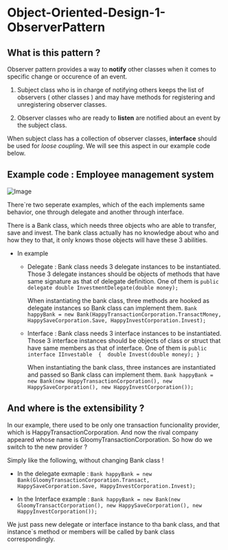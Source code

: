 # Object-Oriented-Design-1-ObserverPattern

## What is this pattern ?

Observer pattern provides a way to **notify** other classes when it comes to specific change or occurence of an event.

1. Subject class who is in charge of notifying others keeps the list of observers ( other classes ) and may have methods for registering and unregistering observer classes.

2. Observer classes who are ready to **listen** are notified about an event by the subject class.

When subject class has a collection of observer classes, **interface** should be used for *loose coupling*. We will see this aspect in our example code below.  

## Example code : Employee management system 

![Image](https://github.com/RobinKim-SWEngineer/Images-for-document/blob/4f07c86dd55931dcf03376f522800e7be88b9863/ObserverPatternDiagram.png)

There`re two seperate examples, which of the each implements same behavior, one through delegate and another through interface. 

There is a Bank class, which needs three objects who are able to transfer, save and invest. The bank class actually has no knowledge about who and how they to that, it only knows those objects will have these 3 abilities.

- In example
  - Delegate : Bank class needs 3 delegate instances to be instantiated. Those 3 delegate instances should be objects of methods that have same signature as that of delegate definition. One of them is
    `public delegate double InvestmentDelegate(double money);`
  
    When instantiating the bank class, three methods are hooked as delegate instances so Bank class can implement them.
    `Bank happyBank = new Bank(HappyTransactionCorporation.TransactMoney, HappySaveCorporation.Save, HappyInvestCorporation.Invest);`
    
  - Interface : Bank class needs 3 interface instances to be instantiated. Those 3 interface instances should be objects of class or struct that have same members as that of interface. One of them is
    `public interface IInvestable 
    { 
        double Invest(double money);
    }`
  
    When instantiating the bank class, three instances are instantiated and passed so Bank class can implement them.
    `Bank happyBank = new Bank(new HappyTransactionCorporation(), new HappySaveCorporation(), new HappyInvestCorporation());`

## And where is the extensibility ?
In our example, there used to be only one transaction funcionality provider, which is HappyTransactionCorporation. And now the rival company appeared whose name is GloomyTransactionCorporation. So how do we switch to the new provider ?

Simply like the following, without changing Bank class !
- In the delegate exmaple : 
`Bank happyBank = new Bank(GloomyTransactionCorporation.Transact, HappySaveCorporation.Save, HappyInvestCorporation.Invest);`

- In the Interface example :
`Bank happyBank = new Bank(new GloomyTransactCorporation(), new HappySaveCorporation(), new HappyInvestCorporation());`

We just pass new delegate or interface instance to tha bank class, and that instance`s method or members will be called by bank class correspondingly.



